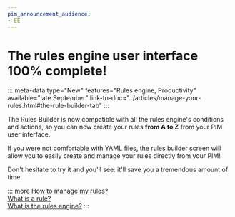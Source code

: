 ```yaml
---
pim_announcement_audience:
- EE
---
```


# The rules engine user interface 100% complete!
::: meta-data type="New" features="Rules engine, Productivity" available="late September" link-to-doc="../articles/manage-your-rules.html#the-rule-builder-tab"
:::

The Rules Builder is now compatible with all the rules engine's conditions and actions, so you can now create your rules **from A to Z** from your PIM user interface. 

If you were not comfortable with YAML files, the rules builder screen will allow you to easily create and manage your rules directly from your PIM!

Don't hesitate to try it and you'll see: it'll save you a tremendous amount of time.

::: more
[How to manage my rules?](../articles/manage-your-rules.html)  
[What is a rule?](../articles/what-is-a-rule.html)  
[What is the rules engine?](../articles/get-started-with-the-rules-engine.html)
:::
